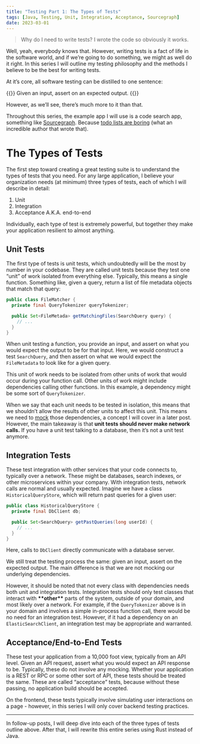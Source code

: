 ```yaml
---
title: "Testing Part 1: The Types of Tests"
tags: [Java, Testing, Unit, Integration, Acceptance, Sourcegraph]
date: 2023-03-01
---
```


> Why do I need to write tests? I wrote the code so obviously it works.

Well, yeah, everybody knows that. However, writing tests is a fact of life in the software world, and if we’re going to do something, we might as well do it right. In this series I will outline my testing philosophy and the methods I believe to be the best for writing tests.

At it’s core, all software testing can be distilled to one sentence:

{{<lead>}} Given an input, assert on an expected output. {{</lead>}}

However, as we’ll see, there’s much more to it than that.

Throughout this series, the example app I will use is a code search app, something like [Sourcegraph](https://about.sourcegraph.com/). Because [todo lists are boring](https://dylanpowers.me/micros/why-is-everything-a-todo-app/) (what an incredible author that wrote that).

# The Types of Tests

The first step toward creating a great testing suite is to understand the types of tests that you need. For any large application, I believe your organization needs (at minimum) three types of tests, each of which I will describe in detail:

1. Unit
2. Integration
3. Acceptance A.K.A. end-to-end

Individually, each type of test is extremely powerful, but together they make your application resilient to almost anything.

## Unit Tests

The first type of tests is unit tests, which undoubtedly will be the most by number in your codebase. They are called unit tests because they test one “unit” of work isolated from everything else. Typically, this means a single function. Something like, given a query, return a list of file metadata objects that match that query:

```java
public class FileMatcher {
  private final QueryTokenizer queryTokenizer;

  public Set<FileMetada> getMatchingFiles(SearchQuery query) {
    // ...
  }
}
```

When unit testing a function, you provide an input, and assert on what you would expect the output to be for that input. Here, we would construct a test `SearchQuery`, and then assert on what we would expect the `FileMetadata` to look like for a given query.

This unit of work needs to be isolated from other units of work that would occur during your function call. Other units of work might include dependencies calling other functions. In this example, a dependency might be some sort of `QueryTokenizer`.

When we say that each unit needs to be tested in isolation, this means that we shouldn’t allow the results of other units to affect this unit. This means we need to [mock](https://circleci.com/blog/how-to-test-software-part-i-mocking-stubbing-and-contract-testing/) those dependencies, a concept I will cover in a later post. However, the main takeaway is that **unit tests should never make network calls.** If you have a unit test talking to a database, then it’s not a unit test anymore.

## Integration Tests

These test integration with other services that your code connects to, typically over a network. These might be databases, search indexes, or other microservices within your company. With integration tests, network calls are normal and usually expected. Imagine we have a class `HistoricalQueryStore`, which will return past queries for a given user:

```java
public class HistoricalQueryStore {
  private final DbClient db;

  public Set<SearchQuery> getPastQueries(long userId) {
    // ...
  }
}
```

Here, calls to `DbClient` directly communicate with a database server.

We still treat the testing process the same: given an input, assert on the expected output. The main difference is that we are not mocking our underlying dependencies.

However, it should be noted that not every class with dependencies needs both unit and integration tests. Integration tests should only test classes that interact with **\*\***other**\*\*** parts of the system, outside of your domain, and most likely over a network. For example, if the `QueryTokenizer` above is in your domain and involves a simple in-process function call, there would be no need for an integration test. However, if it had a dependency on an `ElasticSearchClient`, an integration test may be appropriate and warranted.

## Acceptance/End-to-End Tests

These test your application from a 10,000 foot view, typically from an API level. Given an API request, assert what you would expect an API response to be. Typically, these do not involve any mocking. Whether your application is a REST or RPC or some other sort of API, these tests should be treated the same. These are called “acceptance” tests, because without these passing, no application build should be accepted.

On the frontend, these tests typically involve simulating user interactions on a page - however, in this series I will only cover backend testing practices.

---

In follow-up posts, I will deep dive into each of the three types of tests outline above. After that, I will rewrite this entire series using Rust instead of Java.
